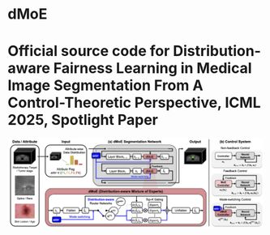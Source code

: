# dMoE

# Official source code for Distribution-aware Fairness Learning in Medical Image Segmentation From A Control-Theoretic Perspective, ICML 2025, Spotlight Paper
![alt text](https://github.com/tvseg/dMoE/blob/main/main.png)
